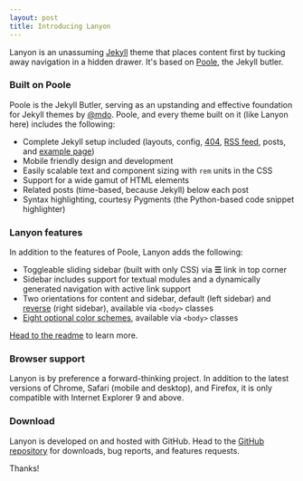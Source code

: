 ```yaml
---
layout: post
title: Introducing Lanyon
---
```


Lanyon is an unassuming [Jekyll](http://jekyllrb.com) theme that places content first by tucking away navigation in a hidden drawer. It's based on [Poole](http://getpoole.com), the Jekyll butler.

### Built on Poole

Poole is the Jekyll Butler, serving as an upstanding and effective foundation for Jekyll themes by [@mdo](https://twitter.com/mdo). Poole, and every theme built on it (like Lanyon here) includes the following:

-   Complete Jekyll setup included (layouts, config, [404](/404), [RSS feed](/atom.xml), posts, and [example page](/about))
-   Mobile friendly design and development
-   Easily scalable text and component sizing with `rem` units in the CSS
-   Support for a wide gamut of HTML elements
-   Related posts (time-based, because Jekyll) below each post
-   Syntax highlighting, courtesy Pygments (the Python-based code snippet highlighter)

### Lanyon features

In addition to the features of Poole, Lanyon adds the following:

-   Toggleable sliding sidebar (built with only CSS) via **☰** link in top corner
-   Sidebar includes support for textual modules and a dynamically generated navigation with active link support
-   Two orientations for content and sidebar, default (left sidebar) and [reverse](https://github.com/poole/lanyon#reverse-layout) (right sidebar), available via `<body>` classes
-   [Eight optional color schemes](https://github.com/poole/lanyon#themes), available via `<body>` classes

[Head to the readme](https://github.com/poole/lanyon#readme) to learn more.

### Browser support

Lanyon is by preference a forward-thinking project. In addition to the latest versions of Chrome, Safari (mobile and desktop), and Firefox, it is only compatible with Internet Explorer 9 and above.

### Download

Lanyon is developed on and hosted with GitHub. Head to the <a href="https://github.com/poole/lanyon">GitHub repository</a> for downloads, bug reports, and features requests.

Thanks!
